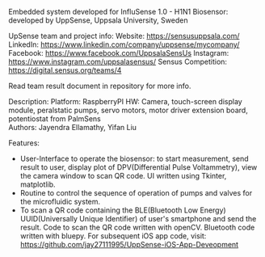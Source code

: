 Embedded system developed for InfluSense 1.0 - H1N1 Biosensor: developed by UppSense, Uppsala University, Sweden 

UpSense team and project info:
Website: https://sensusuppsala.com/
LinkedIn: https://www.linkedin.com/company/uppsense/mycompany/
Facebook: https://www.facebook.com/UppsalaSensUs
Instagram: https://www.instagram.com/uppsalasensus/ 
Sensus Competition: https://digital.sensus.org/teams/4 

Read team result document in repository for more info. 

Description: 
Platform: RaspberryPI 
HW: Camera, touch-screen display module, peralstatic pumps, servo motors, motor driver extension board, potentiostat from PalmSens  
Authors: Jayendra Ellamathy, Yifan Liu

Features: 
* User-Interface to operate the biosensor: to start measurement, 
send result to user, 
display plot of DPV(Differential Pulse Voltammetry), 
view the camera window to scan QR code. 
UI written using Tkinter, matplotlib.   
* Routine to control the sequence of operation of pumps and valves for the microfluidic system. 
* To scan a QR code containing the BLE(Bluetooth Low Energy) UUID(Universally Unique Identifier) of user's smartphone and send the result. Code to scan the QR code written with openCV. Bluetooth code written with bluepy. For subsequent iOS app code, visit: https://github.com/jay27111995/UppSense-iOS-App-Deveopment

